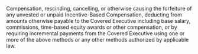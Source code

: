 Compensation,  rescinding,  cancelling,  or  otherwise  causing  the  forfeiture  of  any
unvested or unpaid Incentive-Based Compensation, deducting from amounts otherwise
payable  to  the  Covered  Executive  including  base  salary,  commissions,  time-based
equity  awards  or  other  compensation,  or  by  requiring  incremental  payments  from  the
Covered  Executive  using  one  or  more  of  the  above  methods  or  any  other  methods
authorized by applicable law.